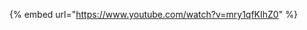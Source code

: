 [comment]: # ($page_title=Zapier)

{% embed url="https://www.youtube.com/watch?v=mry1qfKIhZ0" %}



